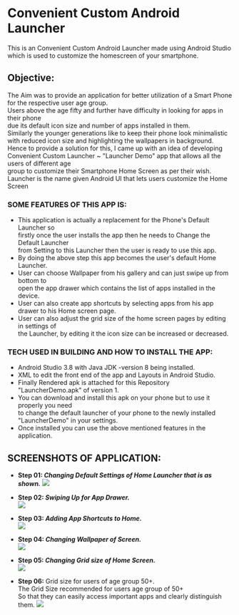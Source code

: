 # Convenient Custom Android Launcher
This is an Convenient Custom Android Launcher made using Android Studio which is used to customize the homescreen of your smartphone.

## Objective: 
The Aim was to provide an application for better utilization of a Smart Phone for the respective user age group.\
Users above the age fifty and further have difficulty in looking for apps in their phone\
due its default icon size and number of apps installed in them.\
Similarly the younger generations like to keep their phone look minimalistic\
with reduced icon size and highlighting the wallpapers in background.\
Hence to provide a solution for this, I came up with an idea of developing\
Convenient Custom Launcher ~ "Launcher Demo" app that allows all the users of different age\
group to customize their Smartphone Home Screen as per their wish.\
Launcher is the name given Android UI that lets users customize the Home Screen

### SOME FEATURES OF THIS APP IS:

* This application is actually a replacement for the Phone's Default Launcher so\
firstly once the user installs the app then he needs to Change the Default Launcher\
from Setting to this Launcher then the user is ready to use this app.
* By doing the above step this app becomes the user's default Home Launcher.
* User can choose Wallpaper from his gallery and can just swipe up from bottom to\
open the app drawer which contains the list of apps installed in the device.
* User can also create app shortcuts by selecting apps from his app drawer to his Home screen page.
* User can also adjust the grid size of the home screen pages by editing in settings of\
the Launcher, by editing it the icon size can be increased or decreased.

### TECH USED IN BUILDING AND HOW TO INSTALL THE APP:

* Android Studio 3.8 with Java JDK -version 8 being installed.
* XML to edit the front end of the app and Layouts in Android Studio.
* Finally Rendered apk is attached for this Repository "LauncherDemo.apk" of version 1.
* You can download and install this apk on your phone but to use it properly you need\
to change the default launcher of your phone to the newly installed "LauncherDemo" in your settings.
* Once installed you can use the above mentioned features in the application.

## SCREENSHOTS OF APPLICATION: 

* **Step 01: _Changing Default Settings of Home Launcher that is as shown._**
![](Snapshots/Screenshots/Snap_01.png)

* **Step 02: _Swiping Up for App Drawer._**\
![](Snapshots/Screenshots/Snap_02.png)

* **Step 03: _Adding App Shortcuts to Home._**\
![](Snapshots/Screenshots/Snap_03.png)

* **Step 04: _Changing Wallpaper of Screen._**\
![](Snapshots/Screenshots/Snap_04.png)

* **Step 05: _Changing Grid size of Home Screen._**\
![](Snapshots/Screenshots/Snap_05.png)

* **Step 06:** Grid size for users of age group 50+.\
The Grid Size recommended for users age group of 50+\
So that they can easily access important apps and clearly distinguish them.
![](Snapshots/Screenshots/Snap_06.png)
